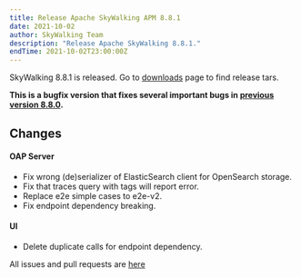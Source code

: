 ```yaml
---
title: Release Apache SkyWalking APM 8.8.1
date: 2021-10-02
author: SkyWalking Team
description: "Release Apache SkyWalking 8.8.1."
endTime: 2021-10-02T23:00:00Z
---
```


SkyWalking 8.8.1 is released. Go to [downloads](/downloads) page to find release tars.

**This is a bugfix version that fixes several important bugs in [previous version 8.8.0](/events/release-apache-skywalking-apm-8-8-0/).**

## Changes

#### OAP Server
* Fix wrong (de)serializer of ElasticSearch client for OpenSearch storage.
* Fix that traces query with tags will report error.
* Replace e2e simple cases to e2e-v2.
* Fix endpoint dependency breaking.

#### UI
* Delete duplicate calls for endpoint dependency.

All issues and pull requests are [here](https://github.com/apache/skywalking/milestone/104?closed=1)
